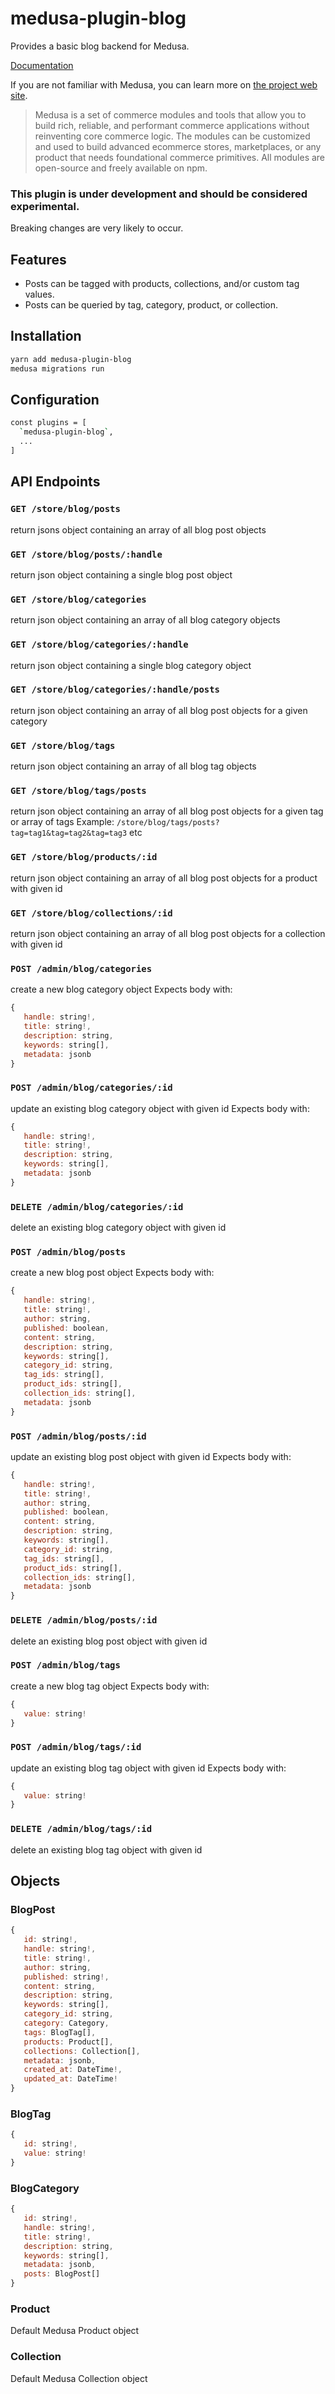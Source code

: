 # medusa-plugin-blog

Provides a basic blog backend for Medusa. 

[Documentation](https://pevey.com/medusa-plugin-blog)

If you are not familiar with Medusa, you can learn more on [the project web site](https://www.medusajs.com/).

> Medusa is a set of commerce modules and tools that allow you to build rich, reliable, and performant commerce applications without reinventing core commerce logic. The modules can be customized and used to build advanced ecommerce stores, marketplaces, or any product that needs foundational commerce primitives. All modules are open-source and freely available on npm.

### This plugin is under development and should be considered experimental.

Breaking changes are very likely to occur.

## Features

- Posts can be tagged with products, collections, and/or custom tag values. 
- Posts can be queried by tag, category, product, or collection.  

## Installation

```bash
yarn add medusa-plugin-blog
medusa migrations run
```

## Configuration

```bash
const plugins = [
  `medusa-plugin-blog`,
  ...
]
```

## API Endpoints

### `GET /store/blog/posts`
return jsons object containing an array of all blog post objects

### `GET /store/blog/posts/:handle`
return json object containing a single blog post object

### `GET /store/blog/categories`
return json object containing an array of all blog category objects

### `GET /store/blog/categories/:handle`
return json object containing a single blog category object

### `GET /store/blog/categories/:handle/posts`
return json object containing an array of all blog post objects for a given category

### `GET /store/blog/tags`
return json object containing an array of all blog tag objects

### `GET /store/blog/tags/posts`
return json object containing an array of all blog post objects for a given tag or array of tags
Example: `/store/blog/tags/posts?tag=tag1&tag=tag2&tag=tag3` etc

### `GET /store/blog/products/:id`
return json object containing an array of all blog post objects for a product with given id

### `GET /store/blog/collections/:id`
return json object containing an array of all blog post objects for a collection with given id

### `POST /admin/blog/categories`
create a new blog category object
Expects body with:
```js
{
   handle: string!,
   title: string!,
   description: string,
   keywords: string[],
   metadata: jsonb
}
```

### `POST /admin/blog/categories/:id`
update an existing blog category object with given id
Expects body with:
```js
{
   handle: string!,
   title: string!,
   description: string,
   keywords: string[],
   metadata: jsonb
}
```

### `DELETE /admin/blog/categories/:id`
delete an existing blog category object with given id

### `POST /admin/blog/posts`
create a new blog post object
Expects body with:
```js
{
   handle: string!,
   title: string!,
   author: string,
   published: boolean,
   content: string,
   description: string,
   keywords: string[],
   category_id: string,
   tag_ids: string[],
   product_ids: string[],
   collection_ids: string[],
   metadata: jsonb
}
```

### `POST /admin/blog/posts/:id`
update an existing blog post object with given id
Expects body with:
```js
{
   handle: string!,
   title: string!,
   author: string,
   published: boolean,
   content: string,
   description: string,
   keywords: string[],
   category_id: string,
   tag_ids: string[],
   product_ids: string[],
   collection_ids: string[],
   metadata: jsonb
}
```

### `DELETE /admin/blog/posts/:id`
delete an existing blog post object with given id

### `POST /admin/blog/tags`
create a new blog tag object
Expects body with:
```js
{
   value: string!
}
```

### `POST /admin/blog/tags/:id`
update an existing blog tag object with given id
Expects body with:
```js
{
   value: string!
}
```

### `DELETE /admin/blog/tags/:id`
delete an existing blog tag object with given id

## Objects

### BlogPost

```js
{
   id: string!,
   handle: string!,
   title: string!,
   author: string,
   published: string!,
   content: string,
   description: string,
   keywords: string[],
   category_id: string,
   category: Category,
   tags: BlogTag[],
   products: Product[],
   collections: Collection[],
   metadata: jsonb,
   created_at: DateTime!,
   updated_at: DateTime!
}
```

### BlogTag

```js
{
   id: string!,
   value: string!
}
```

### BlogCategory

```js
{
   id: string!,
   handle: string!,
   title: string!,
   description: string,
   keywords: string[],
   metadata: jsonb,
   posts: BlogPost[]
}
```

### Product

Default Medusa Product object

### Collection

Default Medusa Collection object
